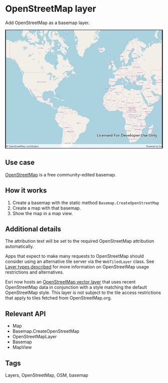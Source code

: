 # OpenStreetMap layer

Add OpenStreetMap as a basemap layer.

![OpenStreetMap Layer App](OpenStreetMapLayer.jpg)

## Use case

[OpenStreetMap](https://www.openstreetmap.org) is a free community-edited basemap.

## How it works

1. Create a basemap with the static method `Basemap.CreateOpenStreetMap`
2. Create a map with that basemap.
3. Show the map in a map view.

## Additional details

The attribution text will be set to the required OpenStreetMap attribution automatically. 

Apps that expect to make many requests to OpenStreetMap should consider using an alternative tile server via the `WebTiledLayer` class. See [Layer types described](https://developers.arcgis.com/net/latest/wpf/guide/layer-types-described.htm#ESRI_SECTION1_B995CCAB20584F91890B3614CF16CF43) for more information on OpenStreetMap usage restrictions and alternatives.

Esri now hosts an [OpenStreetMap vector layer](http://www.arcgis.com/home/item.html?id=3e1a00aeae81496587988075fe529f71) that uses recent OpenStreetMap data in conjunction with a style matching the default OpenStreetMap style. This layer is not subject to the tile access restrictions that apply to tiles fetched from OpenStreetMap.org. 

## Relevant API

* Map
* Basemap.CreateOpenStreetMap
* OpenStreetMapLayer
* Basemap
* MapView

## Tags

Layers, OpenStreetMap, OSM, basemap